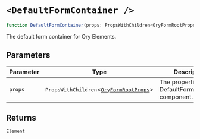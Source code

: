 # `<DefaultFormContainer />`

```ts
function DefaultFormContainer(props: PropsWithChildren<OryFormRootProps>): Element
```

The default form container for Ory Elements.

## Parameters

| Parameter | Type                                                                                     | Description                                            |
| --------- | ---------------------------------------------------------------------------------------- | ------------------------------------------------------ |
| `props`   | `PropsWithChildren`\<[`OryFormRootProps`](../../core/type-aliases/OryFormRootProps.md)\> | The properties for the DefaultFormContainer component. |

## Returns

`Element`
